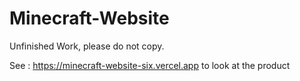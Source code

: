 # Minecraft-Website

Unfinished Work, please do not copy.

See : https://minecraft-website-six.vercel.app to look at the product
